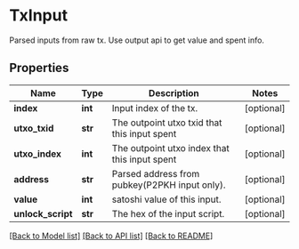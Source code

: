 # TxInput

Parsed inputs from raw tx. Use output api to get value and spent info.
## Properties
Name | Type | Description | Notes
------------ | ------------- | ------------- | -------------
**index** | **int** | Input index of the tx. | [optional] 
**utxo_txid** | **str** | The outpoint utxo txid that this input spent | [optional] 
**utxo_index** | **int** | The outpoint utxo index that this input spent | [optional] 
**address** | **str** | Parsed address from pubkey(P2PKH input only). | [optional] 
**value** | **int** | satoshi value of this input. | [optional] 
**unlock_script** | **str** | The hex of the input script. | [optional] 

[[Back to Model list]](../README.md#documentation-for-models) [[Back to API list]](../README.md#documentation-for-api-endpoints) [[Back to README]](../README.md)



